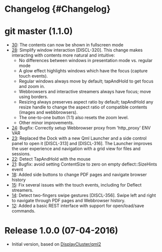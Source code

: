 Changelog {#Changelog}
============

# git master (1.1.0)

* [30](https://github.com/BlueBrain/Tide/pull/30):
  The contents can now be shown in fullscreen mode
* [28](https://github.com/BlueBrain/Tide/pull/28):
  Simplify window interaction [DISCL-320].
  This change makes interacting with contents more natural and intuitive:
  - No differences between windows in presentation mode vs. regular mode
  - A glow effect highlights windows which have the focus (capture touch
    events).
  - Regular windows always move by default; tapAndHold to get focus and zoom in.
  - Webbrowsers and interactive streamers always have focus; move using borders.
  - Resizing always preserves aspect ratio by default; tapAndHold any resize
    handle to change the aspect ratio of compatible contents (images
    and webbbrowsers).
  - The one-to-one button (1:1) also resets the zoom level.
  - Other minor improvements.
* [24](https://github.com/BlueBrain/Tide/pull/24):
  Bugfix: Correctly setup Webbrowser proxy from 'http_proxy' ENV VAR
* [23](https://github.com/BlueBrain/Tide/pull/23):
  Replaced the Dock with a new Qml Launcher and a side control panel to open it
  [DISCL-313] and [DISCL-316]. The Launcher improves the user experience and
  navigation with a grid view for files and sessions.
* [22](https://github.com/BlueBrain/Tide/pull/22):
  Detect TapAndHold with the mouse
* [21](https://github.com/BlueBrain/Tide/pull/21):
  Bugfix: avoid setting ContentSize to zero on empty deflect::SizeHints event
* [18](https://github.com/BlueBrain/Tide/pull/18):
  Added side buttons to change PDF pages and navigate browser history
* [15](https://github.com/BlueBrain/Tide/pull/15):
  Fix several issues with the touch events, including for Deflect streamers.
* [14](https://github.com/BlueBrain/Tide/pull/14):
  Detect two-fingers swipe gestures [DISCL-356]. Swipe left and right to
  navigate through PDF pages and Webbrowser history.
* [12](https://github.com/BlueBrain/Tide/pull/12):
  Added a basic REST interface with support for open/load/save commands.

# Release 1.0.0 (07-04-2016)

* Initial version, based on
  [DisplayCluster/qml2](https://github.com/BlueBrain/DisplayCluster/tree/qml2)
